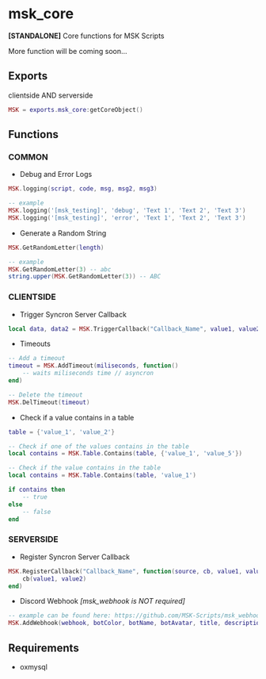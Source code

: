 # msk_core
**[STANDALONE]** Core functions for MSK Scripts

More function will be coming soon...

## Exports
clientside AND serverside
```lua
MSK = exports.msk_core:getCoreObject()
```

## Functions
### COMMON
* Debug and Error Logs
```lua
MSK.logging(script, code, msg, msg2, msg3)

-- example
MSK.logging('[msk_testing]', 'debug', 'Text 1', 'Text 2', 'Text 3')
MSK.logging('[msk_testing]', 'error', 'Text 1', 'Text 2', 'Text 3')
```
* Generate a Random String 
```lua
MSK.GetRandomLetter(length)

-- example
MSK.GetRandomLetter(3) -- abc
string.upper(MSK.GetRandomLetter(3)) -- ABC
```
### CLIENTSIDE
* Trigger Syncron Server Callback
```lua
local data, data2 = MSK.TriggerCallback("Callback_Name", value1, value2, ...)
```
* Timeouts
```lua
-- Add a timeout
timeout = MSK.AddTimeout(miliseconds, function()
    -- waits miliseconds time // asyncron
end)

-- Delete the timeout
MSK.DelTimeout(timeout)
```
* Check if a value contains in a table
```lua
table = {'value_1', 'value_2'}

-- Check if one of the values contains in the table
local contains = MSK.Table.Contains(table, {'value_1', 'value_5'})

-- Check if the value contains in the table
local contains = MSK.Table.Contains(table, 'value_1')

if contains then
    -- true
else
    -- false
end
```
### SERVERSIDE
* Register Syncron Server Callback
```lua
MSK.RegisterCallback("Callback_Name", function(source, cb, value1, value2)
    cb(value1, value2)
end)
```
* Discord Webhook *[msk_webhook is NOT required]*
```lua
-- example can be found here: https://github.com/MSK-Scripts/msk_webhook
MSK.AddWebhook(webhook, botColor, botName, botAvatar, title, description, fields, footer, time)
```

## Requirements
* oxmysql
